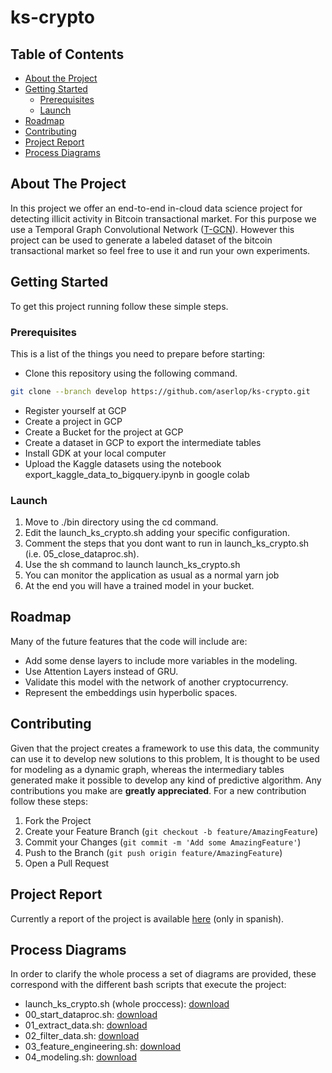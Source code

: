 # ks-crypto

<!-- TABLE OF CONTENTS -->
## Table of Contents

* [About the Project](#about-the-project)
* [Getting Started](#getting-started)
  * [Prerequisites](#prerequisites)
  * [Launch](#launch)
* [Roadmap](#roadmap)
* [Contributing](#contributing)
* [Project Report](#project-report)
* [Process Diagrams](#process-diagrams)



<!-- ABOUT THE PROJECT -->
## About The Project

In this project we offer an end-to-end in-cloud data science project for detecting illicit activity in Bitcoin 
transactional market. For this purpose we use a Temporal Graph Convolutional Network 
([T-GCN](https://arxiv.org/abs/1811.05320)). However this project can be used to generate a labeled dataset of the
 bitcoin transactional market so feel free to use it and run your own experiments. 

<!-- GETTING STARTED -->
## Getting Started

To get this project running follow these simple steps.

### Prerequisites

This is a list of the things you need to prepare before starting:

* Clone this repository using the following command.
```sh
git clone --branch develop https://github.com/aserlop/ks-crypto.git
```
* Register yourself at GCP
* Create a project in GCP
* Create a Bucket for the project at GCP
* Create a dataset in GCP to export the intermediate tables
* Install GDK at your local computer
* Upload the Kaggle datasets using the notebook export_kaggle_data_to_bigquery.ipynb in google colab

### Launch

1. Move to ./bin directory using the cd command.
2. Edit the launch_ks_crypto.sh adding your specific configuration.
3. Comment the steps that you dont want to run in launch_ks_crypto.sh (i.e. 05_close_dataproc.sh). 
4. Use the sh command to launch launch_ks_crypto.sh 
5. You can monitor the application as usual as a normal yarn job
6. At the end you will have a trained model in your bucket.

<!-- ROADMAP -->
## Roadmap

Many of the future features that the code will include are:

* Add some dense layers to include more variables in the modeling.
* Use Attention Layers instead of GRU.
* Validate this model with the network of another cryptocurrency.
* Represent the embeddings usin hyperbolic spaces.


<!-- CONTRIBUTING -->
## Contributing

Given that the project creates a framework to use this data, the community can use it to develop new solutions 
to this problem, It is thought to be used for modeling as a dynamic graph, whereas the intermediary tables generated 
make it possible to develop any kind of predictive algorithm. Any contributions you make are **greatly appreciated**. 
For a new contribution follow these steps:

1. Fork the Project
2. Create your Feature Branch (`git checkout -b feature/AmazingFeature`)
3. Commit your Changes (`git commit -m 'Add some AmazingFeature'`)
4. Push to the Branch (`git push origin feature/AmazingFeature`)
5. Open a Pull Request

<!-- PROJECT-REPORT  -->
## Project Report

Currently a report of the project is available 
[here](https://docs.google.com/document/d/1mCI7Mgm6Ola-0K_R62Zp9L8sbiZOdReH9bjXm7YR28I/edit?usp=sharing) 
(only in spanish).

<!-- PROCESS-DIAGRAMS  -->
## Process Diagrams

In order to clarify the whole process a set of diagrams are provided, these correspond with the different bash scripts 
that execute the project:

* launch_ks_crypto.sh (whole proccess): [download](https://drive.google.com/file/d/1lyp4KZVIgmlUB7ZvpUEMIyCZw3cWSwl_/view?usp=sharing)
* 00_start_dataproc.sh: [download](https://drive.google.com/file/d/19xcYXiZG0-iM2nBDxnfD6Fn5Ky0l1kGZ/view?usp=sharing)
* 01_extract_data.sh: [download](https://drive.google.com/file/d/1V4t3M0wj9i0q259h5LV0FXxK8TfxrD5S/view?usp=sharing)
* 02_filter_data.sh: [download](https://drive.google.com/file/d/1cjRBvkpmD9BL2nPZ--fkm5rIvF_CcFMp/view?usp=sharing)
* 03_feature_engineering.sh: [download](https://drive.google.com/file/d/1OHsEBxdcuKGLv6F9hVHEvbbf0tA4hfzz/view?usp=sharing)
* 04_modeling.sh: [download](https://drive.google.com/file/d/1yQyCQdTNAUob5jo3cB0SMulwDAhzS1Ni/view?usp=sharing)

